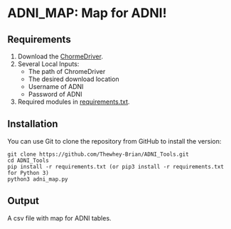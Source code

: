 # ADNI_MAP: Map for ADNI!
## Requirements
1. Download the [ChormeDriver](https://chromedriver.chromium.org/downloads).
2. Several Local Inputs:
   - The path of ChromeDriver
   - The desired download location
   - Username of ADNI
   - Password of ADNI
3. Required modules in [requirements.txt](../ADNI_Tools/requirements.txt).

## Installation
You can use Git to clone the repository from GitHub to install the version:
```
git clone https://github.com/Thewhey-Brian/ADNI_Tools.git
cd ADNI_Tools
pip install -r requirements.txt (or pip3 install -r requirements.txt for Python 3)
python3 adni_map.py
```

## Output
A csv file with map for ADNI tables.

 
